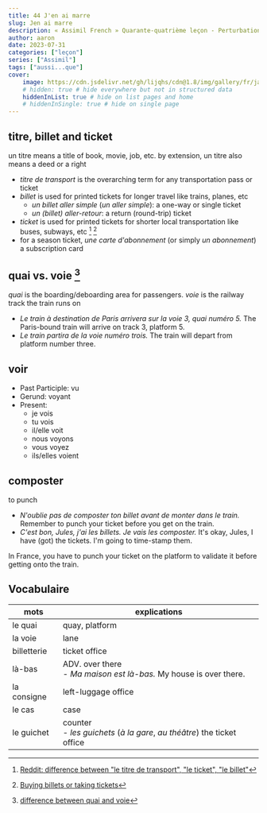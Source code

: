 ```yaml
---
title: 44 J'en ai marre
slug: Jen ai marre
description: « Assimil French » Quarante-quatrième leçon - Perturbations dans les transports...
author: aaron
date: 2023-07-31
categories: ["leçon"]
series: ["Assimil"]
tags: ["aussi...que"]
cover: 
    image: https://cdn.jsdelivr.net/gh/lijqhs/cdn@1.8/img/gallery/fr/jack-anstey-XVoyX7l9ocY-unsplash.jpg
    # hidden: true # hide everywhere but not in structured data
    hiddenInList: true # hide on list pages and home
    # hiddenInSingle: true # hide on single page
---
```


## titre, billet and ticket

un titre means a title of book, movie, job, etc. by extension, un titre also means a deed or a right

- *titre de transport* is the overarching term for any transportation pass or ticket
- *billet* is used for printed tickets for longer travel like trains, planes, etc
  - *un billet aller simple* (*un aller simple*): a one-way or single ticket
  - *un (billet) aller-retour*: a return (round-trip) ticket
- *ticket* is used for printed tickets for shorter local transportation like buses, subways, etc [^1] [^2]
- for a season ticket, *une carte d'abonnement* (or simply *un abonnement*) a subscription card

[^1]: [Reddit: difference between "le titre de transport", "le ticket", "le billet"](https://www.reddit.com/r/French/comments/ocw1gm/what_is_the_difference_between_le_titre_de/)
[^2]: [Buying billets or taking tickets](https://blogs.transparent.com/french/buying-billets-or-taking-tickets-confusing-words-in-french/)

## quai vs. voie [^3]

*quai* is the boarding/deboarding area for passengers. *voie* is the railway track the train runs on

- *Le train à destination de Paris arrivera sur la voie 3, quai numéro 5.* The Paris-bound train will arrive on track 3, platform 5.
- *Le train partira de la voie numéro trois.* The train will depart from platform number three.

[^3]: [difference between quai and voie](https://hinative.com/questions/22768573)

## voir

- Past Participle: vu
- Gerund: voyant
- Present:
  - je vois
  - tu vois
  - il/elle voit
  - nous voyons
  - vous voyez
  - ils/elles voient

## composter

to punch

- *N'oublie pas de composter ton billet avant de monter dans le train.* Remember to punch your ticket before you get on the train.
- *C'est bon, Jules, j'ai les billets. Je vais les composter.* It's okay, Jules, I have (got) the tickets. I'm going to time-stamp them.

In France, you have to punch your ticket on the platform to validate it before getting onto the train.

## Vocabulaire

| mots | explications |
| ---- | ------ | 
| le quai | quay, platform |
| la voie | lane |
| billetterie | ticket office | 
| là-bas | ADV. over there </br> - *Ma maison est là-bas.* My house is over there. |
| la consigne | left-luggage office | 
| le cas | case |
| le guichet | counter </br> - *les guichets* (*à la gare*, *au théâtre*) the ticket office |